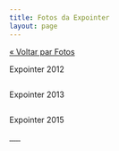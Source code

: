 ```yaml
---
title: Fotos da Expointer
layout: page
---
```


<a href="/fotos">« Voltar par Fotos </a>

Expointer 2012

<a class="content-fotos-item content-fotos-item--photos" href="{{site.baseurl}}/img/fotos/expointer/Expointer_2012.jpg" data-lightbox="horses" data-title="Expointer 2012">
<img class="photos-thumb" src="{{site.baseurl}}/img/fotos/expointer/Expointer_2012.jpg" alt="">
</a>



Expointer 2013

<a class="content-fotos-item content-fotos-item--photos" href="{{site.baseurl}}/img/fotos/expointer/Expointer_2013.jpg" data-lightbox="horses" data-title="Expointer 2013">
<img class="photos-thumb" src="{{site.baseurl}}/img/fotos/expointer/Expointer_2013.jpg" alt="">
</a>



Expointer 2015


<a class="content-fotos-item content-fotos-item--photos" href="{{site.baseurl}}/img/fotos/expointer/expointer_2015_1.jpg" data-lightbox="horses" data-title="Expointer 2015">
<img class="photos-thumb" src="{{site.baseurl}}/img/fotos/expointer/expointer_2015_1.jpg" alt="">
</a>

<a class="content-fotos-item content-fotos-item--photos" href="{{site.baseurl}}/img/fotos/expointer/expointer_2015_2.jpg" data-lightbox="horses" data-title="Expointer 2015">
<img class="photos-thumb" src="{{site.baseurl}}/img/fotos/expointer/expointer_2015_2.jpg" alt="">
</a>

<a class="content-fotos-item content-fotos-item--photos" href="{{site.baseurl}}/img/fotos/expointer/expointer_2015_3.jpg" data-lightbox="horses" data-title="Expointer 2015">
<img class="photos-thumb" src="{{site.baseurl}}/img/fotos/expointer/expointer_2015_3.jpg" alt="">
</a>

<a class="content-fotos-item content-fotos-item--photos" href="{{site.baseurl}}/img/fotos/expointer/expointer_2015_5.jpg" data-lightbox="horses" data-title="Expointer 2015">
<img class="photos-thumb" src="{{site.baseurl}}/img/fotos/expointer/expointer_2015_5.jpg" alt="">
</a>

<a class="content-fotos-item content-fotos-item--photos" href="{{site.baseurl}}/img/fotos/expointer/expointer_2015_6.jpg" data-lightbox="horses" data-title="Expointer 2015">
<img class="photos-thumb" src="{{site.baseurl}}/img/fotos/expointer/expointer_2015_6.jpg" alt="">
</a>

<a class="content-fotos-item content-fotos-item--photos" href="{{site.baseurl}}/img/fotos/expointer/expointer_2015_4.jpg" data-lightbox="horses" data-title="Expointer 2015">
<img class="photos-thumb" src="{{site.baseurl}}/img/fotos/expointer/expointer_2015_4.jpg" alt="">
</a>
